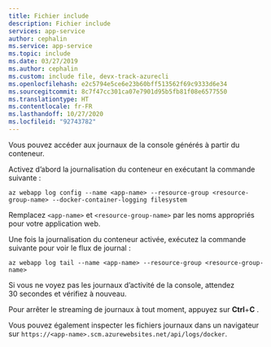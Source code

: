 ```yaml
---
title: Fichier include
description: Fichier include
services: app-service
author: cephalin
ms.service: app-service
ms.topic: include
ms.date: 03/27/2019
ms.author: cephalin
ms.custom: include file, devx-track-azurecli
ms.openlocfilehash: e2c5794e5ce6e23b60bff513562f69c9333d6e34
ms.sourcegitcommit: 8c7f47cc301ca07e7901d95b5fb81f08e6577550
ms.translationtype: HT
ms.contentlocale: fr-FR
ms.lasthandoff: 10/27/2020
ms.locfileid: "92743782"
---
```

Vous pouvez accéder aux journaux de la console générés à partir du conteneur.

Activez d’abord la journalisation du conteneur en exécutant la commande suivante :

```azurecli-interactive
az webapp log config --name <app-name> --resource-group <resource-group-name> --docker-container-logging filesystem
```

Remplacez `<app-name>` et `<resource-group-name>` par les noms appropriés pour votre application web.

Une fois la journalisation du conteneur activée, exécutez la commande suivante pour voir le flux de journal :

```azurecli-interactive
az webapp log tail --name <app-name> --resource-group <resource-group-name>
```

Si vous ne voyez pas les journaux d’activité de la console, attendez 30 secondes et vérifiez à nouveau.

Pour arrêter le streaming de journaux à tout moment, appuyez sur **Ctrl**+**C** .

Vous pouvez également inspecter les fichiers journaux dans un navigateur sur `https://<app-name>.scm.azurewebsites.net/api/logs/docker`.
